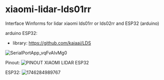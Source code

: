 # xiaomi-lidar-lds01rr
Interface Winforms for lidar xiaomi lds01rr or lds02rr and ESP32 (arduino)

arduino ESP32:
* library: https://github.com/kaiaai/LDS

![SerialPortApp_vqFvAIvMg0](https://github.com/user-attachments/assets/6e7169cd-580b-4461-8390-c87c933b32db)

Pinout:
![PINOUT XIAOMI LIDAR ESP32](https://github.com/user-attachments/assets/de1f179e-c96c-4343-b6cd-c51185019d9d)

ESP32:
![1746284989767](https://github.com/user-attachments/assets/794a820f-b308-4f9f-a9d3-75f1b0bc5415)


